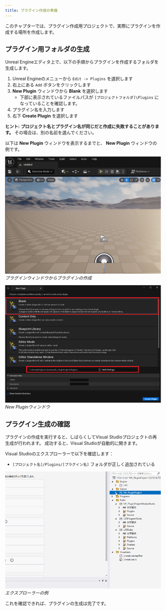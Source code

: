 ```yaml
---
title: プラグイン作成の準備
---
```


このチャプターでは、プラグイン作成用プロジェクトで、実際にプラグインを作成する場所を作成します。

## プラグイン用フォルダの生成

Unreal Engineエディタ上で、以下の手順からプラグインを作成するフォルダを生成します。

1. Unreal Engineのメニューから `Edit -> Plugins` を選択します
2. 右上にある `Add` ボタンをクリックします
3. **New Plugin** ウィンドウから **Blank** を選択します
    * 下部に表示されているファイルパスが `[プロジェクトフォルダ]\Plugins` になっていることを確認します。
4. プラグイン名を入力します
5. 右下 **Create Plugin** を選択します

**ヒント:**
**プロジェクト名とプラグイン名が同じだと作成に失敗することがあります。** その場合は、別の名前を選んでください。

以下は **New Plugin** ウィンドウを表示するまでと、 **New Plugin** ウィンドウの例です。

![プラグインウィンドウからプラグインの作成](/images/books/ue_midi_file_plugin/03/01.gif)
*プラグインウィンドウからプラグインの作成*

![New Pluginウィンドウ](/images/books/ue_midi_file_plugin/03/02.png)
*New Pluginウィンドウ*

## プラグイン生成の確認

プラグインの作成を実行すると、しばらくしてVisual Studioプロジェクトの再生成が行われます。
成功すると、Visual Studioが自動的に開きます。

Visual Studioのエクスプローラーで以下を確認します：

* `[プロジェクト名]/Plugins/[プラグイン名]` フォルダが正しく追加されている

![エクスプローラーでの例](/images/books/ue_midi_file_plugin/03/03.gif)
*エクスプローラーの例*

これを確認できれば、プラグインの生成は完了です。


